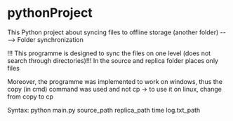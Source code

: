 # pythonProject

This Python project about syncing files to offline storage (another folder) ----> Folder synchronization

!!! This programme is designed to sync the files on one level (does not search through directories)!!!
In the source and replica folder places only files

Moreover, the programme was implemented to work on windows, thus the copy (in cmd) command was used and not cp -> to use it on linux, change from copy to cp

Syntax: python main.py source_path replica_path time log.txt_path
